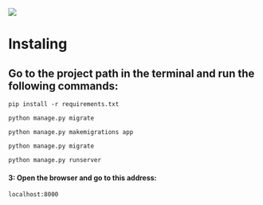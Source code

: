 ![](https://badgen.net/badge/Editor.js/v2.0/blue)


# Instaling
## Go to the project path in the terminal and run the following commands:

```shell
pip install -r requirements.txt

python manage.py migrate

python manage.py makemigrations app

python manage.py migrate
  
python manage.py runserver
```
#### 3: Open the browser and go to this address:

    localhost:8000
